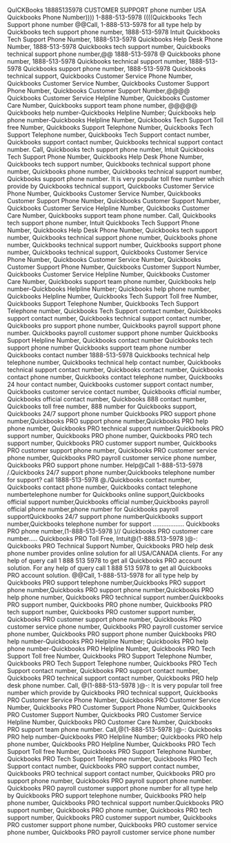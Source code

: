 QuICKBooks 18885135978  CUSTOMER SUPPORT phone number USA
Quickbooks Phone Number)))) 1-888-513-5978 ((((Quickbooks Tech Support phone number @@Call, 1-888-513-5978 for all type help by Quickbooks tech support phone number, 1888-513-5978 Intuit Quickbooks Tech Support Phone Number, 1888-513-5978 Quickbooks Help Desk Phone Number, 1888-513-5978 Quickbooks tech support number, Quickbooks technical support phone number,@@ 1888-513-5978 @ Quickbooks phone number, 1888-513-5978 Quickbooks technical support number, 1888-513-5978 Quickbooks support phone number, 1888-513-5978 Quickbooks technical support, Quickbooks Customer Service Phone Number, Quickbooks Customer Service Number, Quickbooks Customer Support Phone Number, Quickbooks Customer Support Number,@@@@ Quickbooks Customer Service Helpline Number, Quickbooks Customer Care Number, Quickbooks support team phone number, @@@@@ Quickbooks help number-Quickbooks Helpline Number; Quickbooks help phone number-Quickbooks Helpline Number, Quickbooks Tech Support Toll free Number, Quickbooks Support Telephone Number, Quickbooks Tech Support Telephone number, Quickbooks Tech Support contact number, Quickbooks support contact number, Quickbooks technical support contact number. Call, Quickbooks tech support phone number, Intuit Quickbooks Tech Support Phone Number, Quickbooks Help Desk Phone Number, Quickbooks tech support number, Quickbooks technical support phone number, Quickbooks phone number, Quickbooks technical support number, Quickbooks support phone number. It is very popular toll free number which provide by Quickbooks technical support, Quickbooks Customer Service Phone Number, Quickbooks Customer Service Number, Quickbooks Customer Support Phone Number, Quickbooks Customer Support Number, Quickbooks Customer Service Helpline Number, Quickbooks Customer Care Number, Quickbooks support team phone number. Call, Quickbooks tech support phone number, Intuit Quickbooks Tech Support Phone Number, Quickbooks Help Desk Phone Number, Quickbooks tech support number, Quickbooks technical support phone number, Quickbooks phone number, Quickbooks technical support number, Quickbooks support phone number, Quickbooks technical support, Quickbooks Customer Service Phone Number, Quickbooks Customer Service Number, Quickbooks Customer Support Phone Number, Quickbooks Customer Support Number, Quickbooks Customer Service Helpline Number, Quickbooks Customer Care Number, Quickbooks support team phone number, Quickbooks help number-Quickbooks Helpline Number; Quickbooks help phone number, Quickbooks Helpline Number, Quickbooks Tech Support Toll free Number, Quickbooks Support Telephone Number, Quickbooks Tech Support Telephone number, Quickbooks Tech Support contact number, Quickbooks support contact number, Quickbooks technical support contact number, Quickbooks pro support phone number, Quickbooks payroll support phone number. Quickbooks payroll customer support phone number Quickbooks Support Helpline Number, Quickbooks contact number Quickbooks tech support phone number Quickbooks support team phone number Quickbooks contact number 1888-513-5978 Quickbooks technical help telephone number, Quickbooks technical help contact number, Quickbooks technical support contact number, Quickbooks contact number, Quickbooks contact phone number, Quickbooks contact telephone number, Quickbooks 24 hour contact number, Quickbooks customer support contact number, Quickbooks customer service contact number, Quickbooks official number, Quickbooks official contact number, Quickbooks 888 contact number, Quickbooks toll free number, 888 number for Quickbooks support, Quickbooks 24/7 support phone number Quickbooks PRO support phone number,Quickbooks PRO support phone number,Quickbooks PRO help phone number, Quickbooks PRO technical support number.Quickbooks PRO support number, Quickbooks PRO phone number, Quickbooks PRO tech support number, Quickbooks PRO customer support number, Quickbooks PRO customer support phone number, Quickbooks PRO customer service phone number, Quickbooks PRO payroll customer service phone number, Quickbooks PRO support phone number. Help@Call 1-888-513-5978 /.Quickbooks 24/7 support phone number,Quickbooks telephone number for support? call 1888-513-5978 @./Quickbooks contact number, Quickbooks contact phone number, Quickbooks contact telephone numbertelephone number for Quickbooks online support,Quickbooks official support number,Quickbooks official number,Quickbooks payroll official phone number,phone number for Quickbooks payroll supportQuickbooks 24/7 support phone numberQuickbooks support number,Quickbooks telephone number for support .................. Quickbooks PRO phone number,(1-888-513-5978 )// Quickbooks PRO customer care number..... Quickbooks PRO Toll Free, Intuit@(1-888.513-5978 )@-: Quickbooks PRO Technical Support Number, Quickbooks PRO help desk phone number provides online solution for all USA/CANADA clients. For any help of query call 1 888 513 5978 to get all Quickbooks PRO account solution. For any help of query call 1 888 513 5978 to get all Quickbooks PRO account solution. @@Call, 1-888-513-5978 for all type help by Quickbooks PRO support telephone number,Quickbooks PRO support phone number,Quickbooks PRO support phone number,Quickbooks PRO help phone number, Quickbooks PRO technical support number.Quickbooks PRO support number, Quickbooks PRO phone number, Quickbooks PRO tech support number, Quickbooks PRO customer support number, Quickbooks PRO customer support phone number, Quickbooks PRO customer service phone number, Quickbooks PRO payroll customer service phone number, Quickbooks PRO support phone number Quickbooks PRO help number-Quickbooks PRO Helpline Number; Quickbooks PRO help phone number-Quickbooks PRO Helpline Number, Quickbooks PRO Tech Support Toll free Number, Quickbooks PRO Support Telephone Number, Quickbooks PRO Tech Support Telephone number, Quickbooks PRO Tech Support contact number, Quickbooks PRO support contact number, Quickbooks PRO technical support contact number, Quickbooks PRO help desk phone number. Call, @(1-888-513-5978 )@-: It is very popular toll free number which provide by Quickbooks PRO technical support, Quickbooks PRO Customer Service Phone Number, Quickbooks PRO Customer Service Number, Quickbooks PRO Customer Support Phone Number, Quickbooks PRO Customer Support Number, Quickbooks PRO Customer Service Helpline Number, Quickbooks PRO Customer Care Number, Quickbooks PRO support team phone number. Call,@(1-888-513-5978 )@-: Quickbooks PRO help number-Quickbooks PRO Helpline Number; Quickbooks PRO help phone number, Quickbooks PRO Helpline Number, Quickbooks PRO Tech Support Toll free Number, Quickbooks PRO Support Telephone Number, Quickbooks PRO Tech Support Telephone number, Quickbooks PRO Tech Support contact number, Quickbooks PRO support contact number, Quickbooks PRO technical support contact number, Quickbooks PRO pro support phone number, Quickbooks PRO payroll support phone number. Quickbooks PRO payroll customer support phone number for all type help by Quickbooks PRO support telephone number, Quickbooks PRO help phone number, Quickbooks PRO technical support number.Quickbooks PRO support number, Quickbooks PRO phone number, Quickbooks PRO tech support number, Quickbooks PRO customer support number, Quickbooks PRO customer support phone number, Quickbooks PRO customer service phone number, Quickbooks PRO payroll customer service phone number